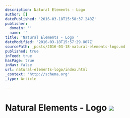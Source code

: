 ```yaml
---
description: Natural Elements - Logo
author: []
datePublished: '2016-03-18T15:58:37.240Z'
publisher:
  domain: ''
  name: ''
title: 'Natural Elements - Logo '
dateModified: '2016-03-18T15:57:29.807Z'
sourcePath: _posts/2016-03-18-natural-elements-logo.md
published: true
inFeed: true
hasPage: true
inNav: false
url: natural-elements-logo/index.html
_context: 'http://schema.org'
_type: Article

---
```

# Natural Elements - Logo ![](https://the-grid-user-content.s3-us-west-2.amazonaws.com/171d3756-f356-47b9-a509-b007f99e0ab1.png)